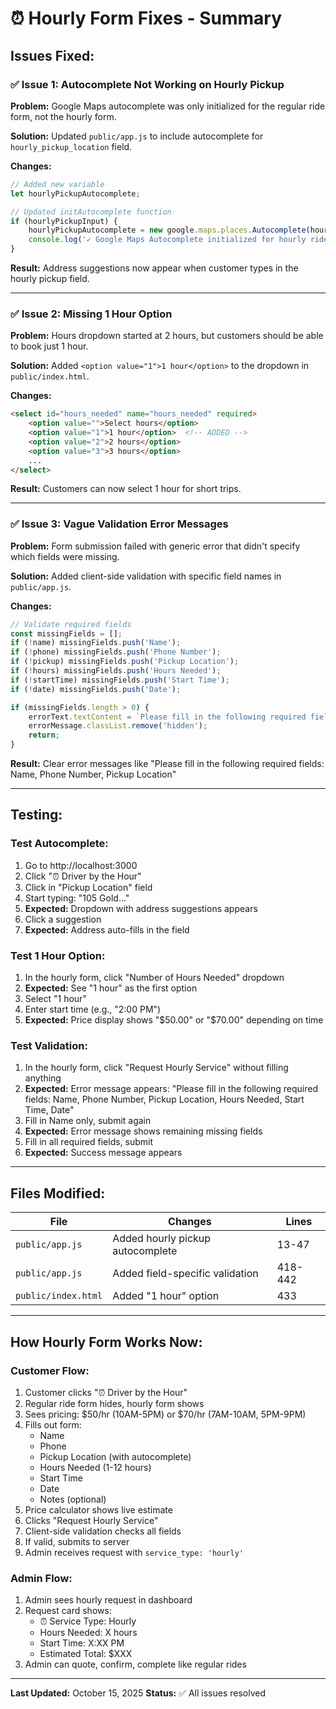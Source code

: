 # ⏰ Hourly Form Fixes - Summary

## **Issues Fixed:**

### **✅ Issue 1: Autocomplete Not Working on Hourly Pickup**
**Problem:** Google Maps autocomplete was only initialized for the regular ride form, not the hourly form.

**Solution:** Updated `public/app.js` to include autocomplete for `hourly_pickup_location` field.

**Changes:**
```javascript
// Added new variable
let hourlyPickupAutocomplete;

// Updated initAutocomplete function
if (hourlyPickupInput) {
    hourlyPickupAutocomplete = new google.maps.places.Autocomplete(hourlyPickupInput, options);
    console.log('✓ Google Maps Autocomplete initialized for hourly ride');
}
```

**Result:** Address suggestions now appear when customer types in the hourly pickup field.

---

### **✅ Issue 2: Missing 1 Hour Option**
**Problem:** Hours dropdown started at 2 hours, but customers should be able to book just 1 hour.

**Solution:** Added `<option value="1">1 hour</option>` to the dropdown in `public/index.html`.

**Changes:**
```html
<select id="hours_needed" name="hours_needed" required>
    <option value="">Select hours</option>
    <option value="1">1 hour</option>  <!-- ADDED -->
    <option value="2">2 hours</option>
    <option value="3">3 hours</option>
    ...
</select>
```

**Result:** Customers can now select 1 hour for short trips.

---

### **✅ Issue 3: Vague Validation Error Messages**
**Problem:** Form submission failed with generic error that didn't specify which fields were missing.

**Solution:** Added client-side validation with specific field names in `public/app.js`.

**Changes:**
```javascript
// Validate required fields
const missingFields = [];
if (!name) missingFields.push('Name');
if (!phone) missingFields.push('Phone Number');
if (!pickup) missingFields.push('Pickup Location');
if (!hours) missingFields.push('Hours Needed');
if (!startTime) missingFields.push('Start Time');
if (!date) missingFields.push('Date');

if (missingFields.length > 0) {
    errorText.textContent = `Please fill in the following required fields: ${missingFields.join(', ')}`;
    errorMessage.classList.remove('hidden');
    return;
}
```

**Result:** Clear error messages like "Please fill in the following required fields: Name, Phone Number, Pickup Location"

---

## **Testing:**

### **Test Autocomplete:**
1. Go to http://localhost:3000
2. Click "⏰ Driver by the Hour"
3. Click in "Pickup Location" field
4. Start typing: "105 Gold..."
5. **Expected:** Dropdown with address suggestions appears
6. Click a suggestion
7. **Expected:** Address auto-fills in the field

### **Test 1 Hour Option:**
1. In the hourly form, click "Number of Hours Needed" dropdown
2. **Expected:** See "1 hour" as the first option
3. Select "1 hour"
4. Enter start time (e.g., "2:00 PM")
5. **Expected:** Price display shows "$50.00" or "$70.00" depending on time

### **Test Validation:**
1. In the hourly form, click "Request Hourly Service" without filling anything
2. **Expected:** Error message appears: "Please fill in the following required fields: Name, Phone Number, Pickup Location, Hours Needed, Start Time, Date"
3. Fill in Name only, submit again
4. **Expected:** Error message shows remaining missing fields
5. Fill in all required fields, submit
6. **Expected:** Success message appears

---

## **Files Modified:**

| File | Changes | Lines |
|------|---------|-------|
| `public/app.js` | Added hourly pickup autocomplete | 13-47 |
| `public/app.js` | Added field-specific validation | 418-442 |
| `public/index.html` | Added "1 hour" option | 433 |

---

## **How Hourly Form Works Now:**

### **Customer Flow:**
1. Customer clicks "⏰ Driver by the Hour"
2. Regular ride form hides, hourly form shows
3. Sees pricing: $50/hr (10AM-5PM) or $70/hr (7AM-10AM, 5PM-9PM)
4. Fills out form:
   - Name
   - Phone
   - Pickup Location (with autocomplete)
   - Hours Needed (1-12 hours)
   - Start Time
   - Date
   - Notes (optional)
5. Price calculator shows live estimate
6. Clicks "Request Hourly Service"
7. Client-side validation checks all fields
8. If valid, submits to server
9. Admin receives request with `service_type: 'hourly'`

### **Admin Flow:**
1. Admin sees hourly request in dashboard
2. Request card shows:
   - ⏰ Service Type: Hourly
   - Hours Needed: X hours
   - Start Time: X:XX PM
   - Estimated Total: $XXX
3. Admin can quote, confirm, complete like regular rides

---

**Last Updated:** October 15, 2025
**Status:** ✅ All issues resolved



